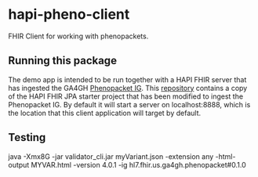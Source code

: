 # hapi-pheno-client
FHIR Client for working with phenopackets.

## Running this package
The demo app is intended to be run together with a HAPI FHIR server that
has ingested the GA4GH [Phenopacket IG](http://phenopackets.org/core-ig/index.html).
This [repository](https://github.com/pnrobinson/hapi-pheno-server) contains a copy of the 
HAPI FHIR JPA starter project that has been modified to ingest the Phenopacket IG.
By default it will start a server on localhost:8888, which is the location that this
client application will target by default.

## Testing


java -Xmx8G -jar validator_cli.jar myVariant.json -extension any -html-output MYVAR.html -version 4.0.1 -ig hl7.fhir.us.ga4gh.phenopacket#0.1.0

